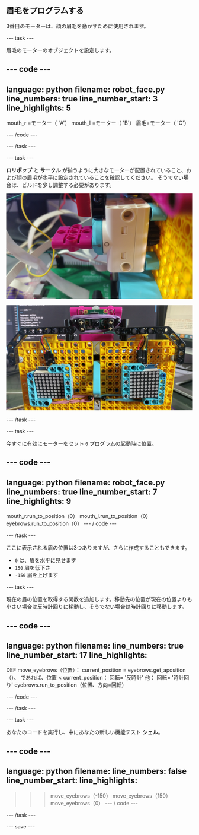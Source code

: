 ## 眉毛をプログラムする

3番目のモーターは、顔の眉毛を動かすために使用されます。

--- task ---

眉毛のモーターのオブジェクトを設定します。

--- code ---
---
language: python filename: robot_face.py line_numbers: true line_number_start: 3
line_highlights: 5
---
mouth_r =モーター（ 'A'） mouth_l =モーター（ 'B'） 眉毛=モーター（ 'C'）

--- /code ---

--- /task ---

--- task ---

**ロリポップ** と **サークル** が揃うように大きなモーターが配置されていること、および顔の眉毛が水平に設定されていることを確認してください。 そうでない場合は、ビルドを少し調整する必要があります。

![ロリポップと円が揃うようにモーターを回転させました。](images/motor_0.jpg)

![眉を水平にしたロボットの顔。](images/horizontal_eyebrows.jpg)

--- /task ---

--- task ---

今すぐに有効にモーターをセット `0` プログラムの起動時に位置。

--- code ---
---
language: python filename: robot_face.py line_numbers: true line_number_start: 7
line_highlights: 9
---
mouth_r.run_to_position（0） mouth_l.run_to_position（0） eyebrows.run_to_position（0） --- / code ---

--- /task ---

ここに表示される眉の位置は3つありますが、さらに作成することもできます。

- `0` は、眉を水平に見せます
- `150` 眉を低下さ
- `-150` 眉を上げます


--- task ---

現在の眉の位置を取得する関数を追加します。移動先の位置が現在の位置よりも小さい場合は反時計回りに移動し、そうでない場合は時計回りに移動します。

--- code ---
---
language: python filename: line_numbers: true line_number_start: 17
line_highlights:
---
DEF move_eyebrows（位置）： current_position = eyebrows.get_aposition（）、 であれば、位置 < current_position： 回転= '反時計' 他： 回転= '時計回り' eyebrows.run_to_position（位置、方向=回転）

--- /code ---

--- /task ---

--- task ---

あなたのコードを実行し、中にあなたの新しい機能テスト **シェル**。

--- code ---
---
language: python filename: line_numbers: false line_number_start:
line_highlights:
---
> > > move_eyebrows（-150） move_eyebrows（150） move_eyebrows（0） --- / code ---

--- /task ---

--- save ---
